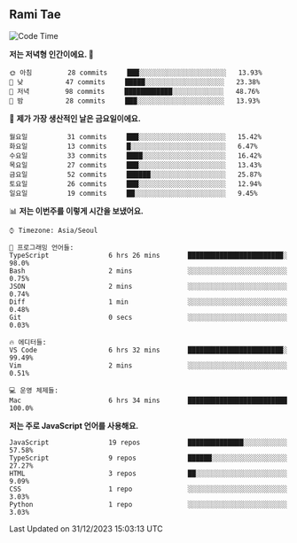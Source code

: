 ## Rami Tae

<!--START_SECTION:waka-->
![Code Time](http://img.shields.io/badge/Code%20Time-1%2C333%20hrs%2010%20mins-blue)

**저는 저녁형 인간이에요. 🦉** 

```text
🌞 아침         28 commits     ███░░░░░░░░░░░░░░░░░░░░░░   13.93% 
🌆 낮　         47 commits     █████░░░░░░░░░░░░░░░░░░░░   23.38% 
🌃 저녁         98 commits     ████████████░░░░░░░░░░░░░   48.76% 
🌙 밤　         28 commits     ███░░░░░░░░░░░░░░░░░░░░░░   13.93%

```
📅 **제가 가장 생산적인 날은 금요일이에요.** 

```text
월요일          31 commits     ███░░░░░░░░░░░░░░░░░░░░░░   15.42% 
화요일          13 commits     █░░░░░░░░░░░░░░░░░░░░░░░░   6.47% 
수요일          33 commits     ████░░░░░░░░░░░░░░░░░░░░░   16.42% 
목요일          27 commits     ███░░░░░░░░░░░░░░░░░░░░░░   13.43% 
금요일          52 commits     ██████░░░░░░░░░░░░░░░░░░░   25.87% 
토요일          26 commits     ███░░░░░░░░░░░░░░░░░░░░░░   12.94% 
일요일          19 commits     ██░░░░░░░░░░░░░░░░░░░░░░░   9.45%

```


📊 **저는 이번주를 이렇게 시간을 보냈어요.** 

```text
⌚︎ Timezone: Asia/Seoul

💬 프로그래밍 언어들: 
TypeScript               6 hrs 26 mins       ████████████████████████░   98.0% 
Bash                     2 mins              ░░░░░░░░░░░░░░░░░░░░░░░░░   0.75% 
JSON                     2 mins              ░░░░░░░░░░░░░░░░░░░░░░░░░   0.74% 
Diff                     1 min               ░░░░░░░░░░░░░░░░░░░░░░░░░   0.48% 
Git                      0 secs              ░░░░░░░░░░░░░░░░░░░░░░░░░   0.03%

🔥 에디터들: 
VS Code                  6 hrs 32 mins       ████████████████████████░   99.49% 
Vim                      2 mins              ░░░░░░░░░░░░░░░░░░░░░░░░░   0.51%

💻 운영 체제들: 
Mac                      6 hrs 34 mins       █████████████████████████   100.0%

```

**저는 주로 JavaScript 언어를 사용해요.** 

```text
JavaScript               19 repos            ██████████████░░░░░░░░░░░   57.58% 
TypeScript               9 repos             ██████░░░░░░░░░░░░░░░░░░░   27.27% 
HTML                     3 repos             ██░░░░░░░░░░░░░░░░░░░░░░░   9.09% 
CSS                      1 repo              ░░░░░░░░░░░░░░░░░░░░░░░░░   3.03% 
Python                   1 repo              ░░░░░░░░░░░░░░░░░░░░░░░░░   3.03%

```



 Last Updated on 31/12/2023 15:03:13 UTC
<!--END_SECTION:waka-->

